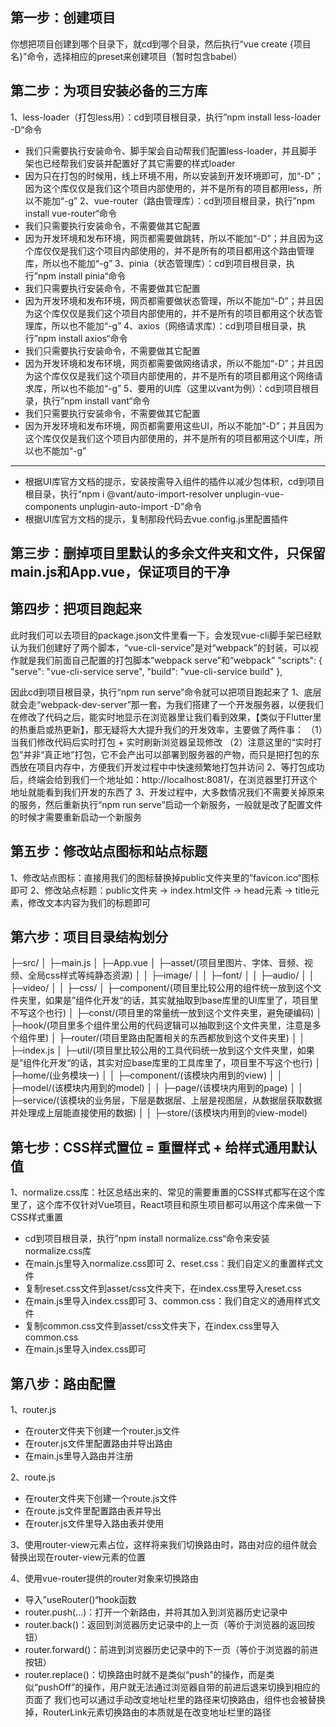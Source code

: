 ## 第一步：创建项目
你想把项目创建到哪个目录下，就cd到哪个目录，然后执行“vue create {项目名}”命令，选择相应的preset来创建项目（暂时包含babel）

## 第二步：为项目安装必备的三方库
1、less-loader（打包less用）：cd到项目根目录，执行”npm install less-loader -D“命令
  * 我们只需要执行安装命令、脚手架会自动帮我们配置less-loader，并且脚手架也已经帮我们安装并配置好了其它需要的样式loader
  * 因为只在打包的时候用，线上环境不用，所以安装到开发环境即可，加“-D”；因为这个库仅仅是我们这个项目内部使用的，并不是所有的项目都用less，所以不能加“-g”
2、vue-router（路由管理库）：cd到项目根目录，执行”npm install vue-router“命令
  * 我们只需要执行安装命令，不需要做其它配置
  * 因为开发环境和发布环境，网页都需要做跳转，所以不能加“-D”；并且因为这个库仅仅是我们这个项目内部使用的，并不是所有的项目都用这个路由管理库，所以也不能加“-g”
3、pinia（状态管理库）：cd到项目根目录，执行”npm install pinia“命令
  * 我们只需要执行安装命令，不需要做其它配置
  * 因为开发环境和发布环境，网页都需要做状态管理，所以不能加“-D”；并且因为这个库仅仅是我们这个项目内部使用的，并不是所有的项目都用这个状态管理库，所以也不能加“-g”
4、axios（网络请求库）：cd到项目根目录，执行”npm install axios“命令
  * 我们只需要执行安装命令，不需要做其它配置
  * 因为开发环境和发布环境，网页都需要做网络请求，所以不能加“-D”；并且因为这个库仅仅是我们这个项目内部使用的，并不是所有的项目都用这个网络请求库，所以也不能加“-g”
5、要用的UI库（这里以vant为例）：cd到项目根目录，执行”npm install vant“命令
  * 我们只需要执行安装命令，不需要做其它配置
  * 因为开发环境和发布环境，网页都需要用这些UI，所以不能加“-D”；并且因为这个库仅仅是我们这个项目内部使用的，并不是所有的项目都用这个UI库，所以也不能加“-g”
  -----------
  * 根据UI库官方文档的提示，安装按需导入组件的插件以减少包体积，cd到项目根目录，执行“npm i @vant/auto-import-resolver unplugin-vue-components unplugin-auto-import -D”命令
  * 根据UI库官方文档的提示，复制那段代码去vue.config.js里配置插件

## 第三步：删掉项目里默认的多余文件夹和文件，只保留main.js和App.vue，保证项目的干净

## 第四步：把项目跑起来
此时我们可以去项目的package.json文件里看一下，会发现vue-cli脚手架已经默认为我们创建好了两个脚本，“vue-cli-service”是对“webpack”的封装，可以视作就是我们前面自己配置的打包脚本“webpack serve”和“webpack”
"scripts": {
  "serve": "vue-cli-service serve",
  "build": "vue-cli-service build"
},

因此cd到项目根目录，执行“npm run serve”命令就可以把项目跑起来了
1、底层就会走“webpack-dev-server”那一套，为我们搭建了一个开发服务器，以便我们在修改了代码之后，能实时地显示在浏览器里让我们看到效果，【类似于Flutter里的热重启或热更新】，那无疑将大大提升我们的开发效率，主要做了两件事：
  （1）当我们修改代码后实时打包 + 实时刷新浏览器呈现修改
  （2）注意这里的“实时打包”并非“真正地”打包，它不会产出可以部署到服务器的产物，而只是把打包的东西放在项目内存中，方便我们开发过程中中快速频繁地打包并访问
2、等打包成功后，终端会给到我们一个地址如：http://localhost:8081/，在浏览器里打开这个地址就能看到我们开发的东西了
3、开发过程中，大多数情况我们不需要关掉原来的服务，然后重新执行“npm run serve”启动一个新服务，一般就是改了配置文件的时候才需要重新启动一个新服务

## 第五步：修改站点图标和站点标题
1、修改站点图标：直接用我们的图标替换掉public文件夹里的”favicon.ico“图标即可
2、修改站点标题：public文件夹 -> index.html文件 -> head元素 -> title元素，修改文本内容为我们的标题即可

## 第六步：项目目录结构划分
├─src/
│  ├─main.js
│  ├─App.vue
│  ├─asset/(项目里图片、字体、音频、视频、全局css样式等纯静态资源)
│  │  ├─image/
│  │  ├─font/
│  │  ├─audio/
│  │  ├─video/
│  │  ├─css/
│  ├─component/(项目里比较公用的组件统一放到这个文件夹里，如果是”组件化开发“的话，其实就抽取到base库里的UI库里了，项目里不写这个也行)
│  ├─const/(项目里的常量统一放到这个文件夹里，避免硬编码)
│  ├─hook/(项目里多个组件里公用的代码逻辑可以抽取到这个文件夹里，注意是多个组件里)
│  ├─router/(项目里路由配置相关的东西都放到这个文件夹里)
│  │  ├─index.js
│  ├─util/(项目里比较公用的工具代码统一放到这个文件夹里，如果是”组件化开发“的话，其实对应base库里的工具库里了，项目里不写这个也行)
│  ├─home/(业务模块一)
│  │  ├─component/(该模块内用到的view)
│  │  ├─model/(该模块内用到的model)
│  │  ├─page/(该模块内用到的page)
│  │  ├─service/(该模块的业务层，下层是数据层、上层是视图层，从数据层获取数据并处理成上层能直接使用的数据)
│  │  ├─store/(该模块内用到的view-model)

## 第七步：CSS样式置位 = 重置样式 + 给样式通用默认值
1、normalize.css库：社区总结出来的、常见的需要重置的CSS样式都写在这个库里了，这个库不仅针对Vue项目，React项目和原生项目都可以用这个库来做一下CSS样式重置
  * cd到项目根目录，执行”npm install normalize.css“命令来安装normalize.css库
  * 在main.js里导入normalize.css即可
2、reset.css：我们自定义的重置样式文件
  * 复制reset.css文件到asset/css文件夹下，在index.css里导入reset.css
  * 在main.js里导入index.css即可
3、common.css：我们自定义的通用样式文件
  * 复制common.css文件到asset/css文件夹下，在index.css里导入common.css
  * 在main.js里导入index.css即可

## 第八步：路由配置
1、router.js
* 在router文件夹下创建一个router.js文件
* 在router.js文件里配置路由并导出路由
* 在main.js里导入路由并注册

2、route.js
* 在router文件夹下创建一个route.js文件
* 在route.js文件里配置路由表并导出
* 在router.js文件里导入路由表并使用

3、使用router-view元素占位，这样将来我们切换路由时，路由对应的组件就会替换出现在router-view元素的位置

4、使用vue-router提供的router对象来切换路由
  * 导入”useRouter()“hook函数
  * router.push(...)：打开一个新路由，并将其加入到浏览器历史记录中
  * router.back()：返回到浏览器历史记录中的上一页（等价于浏览器的返回按钮）
  * router.forward()：前进到浏览器历史记录中的下一页（等价于浏览器的前进按钮）
  * router.replace()：切换路由时就不是类似“push”的操作，而是类似“pushOff”的操作，用户就无法通过浏览器自带的前进后退来切换到相应的页面了
我们也可以通过手动改变地址栏里的路径来切换路由，组件也会被替换掉，RouterLink元素切换路由的本质就是在改变地址栏里的路径
